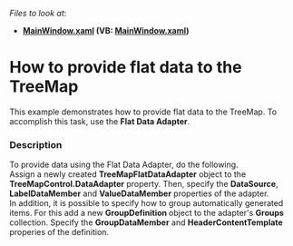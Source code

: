 <!-- default file list -->
*Files to look at*:

* **[MainWindow.xaml](./CS/TreeMapFlatDataAdapterSample/MainWindow.xaml) (VB: [MainWindow.xaml](./VB/TreeMapFlatDataAdapterSample/MainWindow.xaml))**
<!-- default file list end -->
# How to provide flat data to the TreeMap


This example demonstrates how to provide flat data to the TreeMap. To accomplish this task, use the <strong>Flat Data Adapter</strong>.


<h3>Description</h3>

To provide data using the Flat&nbsp;Data Adapter, do the following.<br />Assign a newly created <strong>TreeMapFlatDataAdapter</strong> object to the <strong>TreeMapControl.DataAdapter</strong> property. Then, specify the <strong>DataSource</strong>, <strong>LabelDataMember</strong> and&nbsp;<strong>ValueDataMember</strong> properties of the adapter.<br />In addition, it is possible to specify how to group automatically generated items. For this add a new <strong>GroupDefinition </strong>object to the adapter's&nbsp;<strong>Groups </strong>collection. Specify the <strong>GroupDataMember</strong> and <strong>HeaderContentTemplate</strong> properies of the definition.

<br/>



